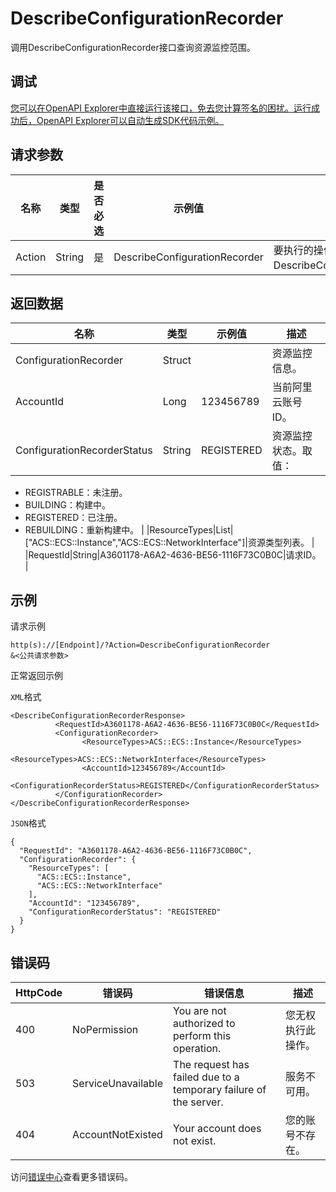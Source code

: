 # DescribeConfigurationRecorder

调用DescribeConfigurationRecorder接口查询资源监控范围。

## 调试

[您可以在OpenAPI Explorer中直接运行该接口，免去您计算签名的困扰。运行成功后，OpenAPI Explorer可以自动生成SDK代码示例。](https://api.aliyun.com/#product=Config&api=DescribeConfigurationRecorder&type=RPC&version=2019-01-08)

## 请求参数

|名称|类型|是否必选|示例值|描述|
|--|--|----|---|--|
|Action|String|是|DescribeConfigurationRecorder|要执行的操作，取值：DescribeConfigurationRecorder。 |

## 返回数据

|名称|类型|示例值|描述|
|--|--|---|--|
|ConfigurationRecorder|Struct| |资源监控信息。 |
|AccountId|Long|123456789|当前阿里云账号ID。 |
|ConfigurationRecorderStatus|String|REGISTERED|资源监控状态。取值：

 -   REGISTRABLE：未注册。
-   BUILDING：构建中。
-   REGISTERED：已注册。
-   REBUILDING：重新构建中。 |
|ResourceTypes|List|\["ACS::ECS::Instance","ACS::ECS::NetworkInterface"\]|资源类型列表。 |
|RequestId|String|A3601178-A6A2-4636-BE56-1116F73C0B0C|请求ID。 |

## 示例

请求示例

```
http(s)://[Endpoint]/?Action=DescribeConfigurationRecorder
&<公共请求参数>
```

正常返回示例

`XML`格式

```
<DescribeConfigurationRecorderResponse>
		  <RequestId>A3601178-A6A2-4636-BE56-1116F73C0B0C</RequestId>
		  <ConfigurationRecorder>
			    <ResourceTypes>ACS::ECS::Instance</ResourceTypes>
			    <ResourceTypes>ACS::ECS::NetworkInterface</ResourceTypes>
			    <AccountId>123456789</AccountId>
			    <ConfigurationRecorderStatus>REGISTERED</ConfigurationRecorderStatus>
		  </ConfigurationRecorder>
</DescribeConfigurationRecorderResponse>
```

`JSON`格式

```
{
  "RequestId": "A3601178-A6A2-4636-BE56-1116F73C0B0C",  
  "ConfigurationRecorder": {
    "ResourceTypes": [
      "ACS::ECS::Instance",
      "ACS::ECS::NetworkInterface"
    ],
    "AccountId": "123456789",
    "ConfigurationRecorderStatus": "REGISTERED"
  }
}
```

## 错误码

|HttpCode|错误码|错误信息|描述|
|--------|---|----|--|
|400|NoPermission|You are not authorized to perform this operation.|您无权执行此操作。|
|503|ServiceUnavailable|The request has failed due to a temporary failure of the server.|服务不可用。|
|404|AccountNotExisted|Your account does not exist.|您的账号不存在。|

访问[错误中心](https://error-center.aliyun.com/status/product/Config)查看更多错误码。

